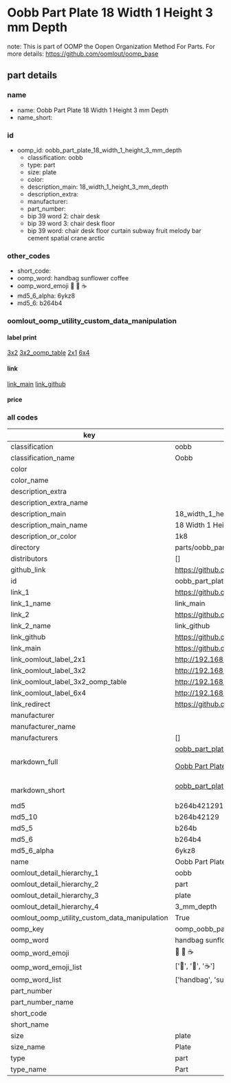 # Oobb Part Plate 18 Width 1 Height 3 mm Depth  

note: This is part of OOMP the Oopen Organization Method For Parts. For more details: https://github.com/oomlout/oomp_base

##  part details
  







### name
* name: Oobb Part Plate 18 Width 1 Height 3 mm Depth
* name_short: 
### id
* oomp_id: oobb_part_plate_18_width_1_height_3_mm_depth
  * classification: oobb
  * type: part
  * size: plate
  * color: 
  * description_main: 18_width_1_height_3_mm_depth
  * description_extra: 
  * manufacturer: 
  * part_number: 
  * bip 39 word 2: chair desk
  * bip 39 word 3: chair desk floor
  * bip 39 word: chair desk floor curtain subway fruit melody bar cement spatial crane arctic

### other_codes
* short_code: 
* oomp_word: handbag sunflower coffee
* oomp_word_emoji :handbag: :sunflower: :coffee:
* md5_6_alpha: 6ykz8
* md5_6: b264b4






### oomlout_oomp_utility_custom_data_manipulation
#### label print
[3x2](http://192.168.1.245:1112/?label=oomp%206ykz8)
[3x2_oomp_table](http://192.168.1.108:1112/?label=oomp%206ykz8)
[2x1](http://192.168.1.242:1112/?label=oomp%206ykz8)
[6x4](http://192.168.1.55:1112/?label=oomp%206ykz8)    

#### link

[link_main](https://github.com/oomlout/oomlout_oomp_version_1_messy/tree/main/parts/oobb_part_plate_18_width_1_height_3_mm_depth) [link_github](https://github.com/oomlout/oomlout_oomp_version_1_messy/tree/main/parts/oobb_part_plate_18_width_1_height_3_mm_depth)                             

#### price







### all codes 
| key | value |  
| --- | --- |  
| classification | oobb |  
| classification_name | Oobb |  
| color |  |  
| color_name |  |  
| description_extra |  |  
| description_extra_name |  |  
| description_main | 18_width_1_height_3_mm_depth |  
| description_main_name | 18 Width 1 Height 3 mm Depth |  
| description_or_color | 1k8 |  
| directory | parts/oobb_part_plate_18_width_1_height_3_mm_depth |  
| distributors | [] |  
| github_link | https://github.com/oomlout/oomlout_oomp_part_src/tree/main/parts/oobb_part_plate_18_width_1_height_3_mm_depth |  
| id | oobb_part_plate_18_width_1_height_3_mm_depth |  
| link_1 | https://github.com/oomlout/oomlout_oomp_version_1_messy/tree/main/parts/oobb_part_plate_18_width_1_height_3_mm_depth |  
| link_1_name | link_main |  
| link_2 | https://github.com/oomlout/oomlout_oomp_version_1_messy/tree/main/parts/oobb_part_plate_18_width_1_height_3_mm_depth |  
| link_2_name | link_github |  
| link_github | https://github.com/oomlout/oomlout_oomp_version_1_messy/tree/main/parts/oobb_part_plate_18_width_1_height_3_mm_depth |  
| link_main | https://github.com/oomlout/oomlout_oomp_version_1_messy/tree/main/parts/oobb_part_plate_18_width_1_height_3_mm_depth |  
| link_oomlout_label_2x1 | http://192.168.1.242:1112/?label=oomp%206ykz8 |  
| link_oomlout_label_3x2 | http://192.168.1.245:1112/?label=oomp%206ykz8 |  
| link_oomlout_label_3x2_oomp_table | http://192.168.1.108:1112/?label=oomp%206ykz8 |  
| link_oomlout_label_6x4 | http://192.168.1.55:1112/?label=oomp%206ykz8 |  
| link_redirect | https://github.com/oomlout/oomlout_oomp_version_1_messy/tree/main/parts/oobb_part_plate_18_width_1_height_3_mm_depth |  
| manufacturer |  |  
| manufacturer_name |  |  
| manufacturers | [] |  
| markdown_full | [oobb_part_plate_18_width_1_height_3_mm_depth](none)<br>[](none)<br>[Oobb Part Plate 18 Width 1 Height 3 Mm Depth](none)<br><br> |  
| markdown_short | [oobb_part_plate_18_width_1_height_3_mm_depth](none)<br><br> |  
| md5 | b264b42129127151776c1362b2cef92e |  
| md5_10 | b264b42129 |  
| md5_5 | b264b |  
| md5_6 | b264b4 |  
| md5_6_alpha | 6ykz8 |  
| name | Oobb Part Plate 18 Width 1 Height 3 mm Depth |  
| oomlout_detail_hierarchy_1 | oobb |  
| oomlout_detail_hierarchy_2 | part |  
| oomlout_detail_hierarchy_3 | plate |  
| oomlout_detail_hierarchy_4 | 3_mm_depth |  
| oomlout_oomp_utility_custom_data_manipulation | True |  
| oomp_key | oomp_oobb_part_plate_18_width_1_height_3_mm_depth |  
| oomp_word | handbag sunflower coffee |  
| oomp_word_emoji | :handbag: :sunflower: :coffee: |  
| oomp_word_emoji_list | [':handbag:', ':sunflower:', ':coffee:'] |  
| oomp_word_list | ['handbag', 'sunflower', 'coffee'] |  
| part_number |  |  
| part_number_name |  |  
| short_code |  |  
| short_name |  |  
| size | plate |  
| size_name | Plate |  
| type | part |  
| type_name | Part |  
